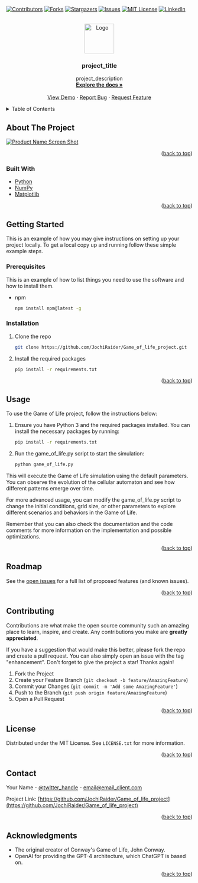 <div id="top"></div>
<!--
*** Thanks for checking out the Best-README-Template. If you have a suggestion
*** that would make this better, please fork the repo and create a pull request
*** or simply open an issue with the tag "enhancement".
*** Don't forget to give the project a star!
*** Thanks again! Now go create something AMAZING! :D
-->



<!-- PROJECT SHIELDS -->
<!--
*** I'm using markdown "reference style" links for readability.
*** Reference links are enclosed in brackets [ ] instead of parentheses ( ).
*** See the bottom of this document for the declaration of the reference variables
*** for contributors-url, forks-url, etc. This is an optional, concise syntax you may use.
*** https://www.markdownguide.org/basic-syntax/#reference-style-links
-->
[![Contributors][contributors-shield]][contributors-url]
[![Forks][forks-shield]][forks-url]
[![Stargazers][stars-shield]][stars-url]
[![Issues][issues-shield]][issues-url]
[![MIT License][license-shield]][license-url]
[![LinkedIn][linkedin-shield]][linkedin-url]



<!-- PROJECT LOGO -->
<br />
<div align="center">
  <a href="https://github.com/JochiRaider/Game_of_life_project">
    <img src="images/logo.png" alt="Logo" width="80" height="80">
  </a>

<h3 align="center">project_title</h3>

  <p align="center">
    project_description
    <br />
    <a href="https://github.com/JochiRaider/Game_of_life_project"><strong>Explore the docs »</strong></a>
    <br />
    <br />
    <a href="https://github.com/JochiRaider/Game_of_life_project">View Demo</a>
    ·
    <a href="https://github.com/JochiRaider/Game_of_life_project/issues">Report Bug</a>
    ·
    <a href="https://github.com/JochiRaider/Game_of_life_project/issues">Request Feature</a>
  </p>
</div>



<!-- TABLE OF CONTENTS -->
<details>
  <summary>Table of Contents</summary>
  <ol>
    <li>
      <a href="#about-the-project">About The Project</a>
      <ul>
        <li><a href="#built-with">Built With</a></li>
      </ul>
    </li>
    <li>
      <a href="#getting-started">Getting Started</a>
      <ul>
        <li><a href="#prerequisites">Prerequisites</a></li>
        <li><a href="#installation">Installation</a></li>
      </ul>
    </li>
    <li><a href="#usage">Usage</a></li>
    <li><a href="#roadmap">Roadmap</a></li>
    <li><a href="#contributing">Contributing</a></li>
    <li><a href="#license">License</a></li>
    <li><a href="#contact">Contact</a></li>
    <li><a href="#acknowledgments">Acknowledgments</a></li>
  </ol>
</details>



<!-- ABOUT THE PROJECT -->
## About The Project

[![Product Name Screen Shot][product-screenshot]](https://example.com)


<p align="right">(<a href="#top">back to top</a>)</p>



### Built With

* [Python](https://www.python.org/)
* [NumPy](https://numpy.org/)
* [Matplotlib](https://matplotlib.org/)


<p align="right">(<a href="#top">back to top</a>)</p>



<!-- GETTING STARTED -->
## Getting Started

This is an example of how you may give instructions on setting up your project locally.
To get a local copy up and running follow these simple example steps.

### Prerequisites

This is an example of how to list things you need to use the software and how to install them.
* npm
  ```sh
  npm install npm@latest -g
  ```

### Installation

1. Clone the repo
   ```sh
   git clone https://github.com/JochiRaider/Game_of_life_project.git
   ```
2. Install the required packages
   ```sh
   pip install -r requirements.txt
   ```
   
<p align="right">(<a href="#top">back to top</a>)</p>



<!-- USAGE EXAMPLES -->
## Usage

To use the Game of Life project, follow the instructions below:

1. Ensure you have Python 3 and the required packages installed. You can install the necessary packages by running:
   ```sh
   pip install -r requirements.txt
   ```
2. Run the game_of_life.py script to start the simulation:
   ```sh
   python game_of_life.py
   ```
This will execute the Game of Life simulation using the default parameters. You can observe the evolution of the cellular automaton and see how different patterns emerge over time.

For more advanced usage, you can modify the game_of_life.py script to change the initial conditions, grid size, or other parameters to explore different scenarios and behaviors in the Game of Life.

Remember that you can also check the documentation and the code comments for more information on the implementation and possible optimizations.

<p align="right">(<a href="#top">back to top</a>)</p>



<!-- ROADMAP -->
## Roadmap

See the [open issues](https://github.com/JochiRaider/Game_of_life_project/issues) for a full list of proposed features (and known issues).

<p align="right">(<a href="#top">back to top</a>)</p>



<!-- CONTRIBUTING -->
## Contributing

Contributions are what make the open source community such an amazing place to learn, inspire, and create. Any contributions you make are **greatly appreciated**.

If you have a suggestion that would make this better, please fork the repo and create a pull request. You can also simply open an issue with the tag "enhancement".
Don't forget to give the project a star! Thanks again!

1. Fork the Project
2. Create your Feature Branch (`git checkout -b feature/AmazingFeature`)
3. Commit your Changes (`git commit -m 'Add some AmazingFeature'`)
4. Push to the Branch (`git push origin feature/AmazingFeature`)
5. Open a Pull Request

<p align="right">(<a href="#top">back to top</a>)</p>



<!-- LICENSE -->
## License

Distributed under the MIT License. See `LICENSE.txt` for more information.

<p align="right">(<a href="#top">back to top</a>)</p>



<!-- CONTACT -->
## Contact

Your Name - [@twitter_handle](https://twitter.com/twitter_handle) - email@email_client.com

Project Link: [https://github.com/JochiRaider/Game_of_life_project](https://github.com/JochiRaider/Game_of_life_project)

<p align="right">(<a href="#top">back to top</a>)</p>



<!-- ACKNOWLEDGMENTS -->
## Acknowledgments

* The original creator of Conway's Game of Life, John Conway.[]()
* OpenAI for providing the GPT-4 architecture, which ChatGPT is based on. []()


<p align="right">(<a href="#top">back to top</a>)</p>



<!-- MARKDOWN LINKS & IMAGES -->
<!-- https://www.markdownguide.org/basic-syntax/#reference-style-links -->
[contributors-shield]: https://img.shields.io/github/contributorsJochiRaider/Game_of_life_project.svg?style=for-the-badge
[contributors-url]: https://github.com/JochiRaider/Game_of_life_project/graphs/contributors
[forks-shield]: https://img.shields.io/github/forksJochiRaider/Game_of_life_project.svg?style=for-the-badge
[forks-url]: https://github.com/JochiRaider/Game_of_life_project/network/members
[stars-shield]: https://img.shields.io/github/starsJochiRaider/Game_of_life_project.svg?style=for-the-badge
[stars-url]: https://github.com/JochiRaider/Game_of_life_project/stargazers
[issues-shield]: https://img.shields.io/github/issuesJochiRaider/Game_of_life_project.svg?style=for-the-badge
[issues-url]: https://github.com/JochiRaider/Game_of_life_project/issues
[license-shield]: https://img.shields.io/github/licenseJochiRaider/Game_of_life_project.svg?style=for-the-badge
[license-url]: https://github.com/JochiRaider/Game_of_life_project/blob/master/LICENSE.txt
[linkedin-shield]: https://img.shields.io/badge/-LinkedIn-black.svg?style=for-the-badge&logo=linkedin&colorB=555
[linkedin-url]: https://linkedin.com/in/aaron-kahn
[product-screenshot]: images/screenshot.png
